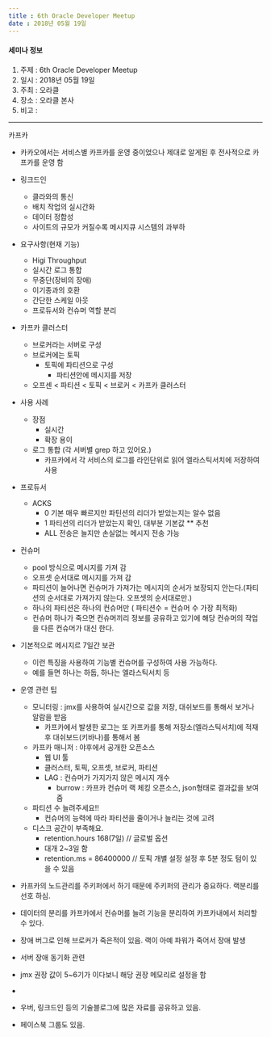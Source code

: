 ```yaml
---
title : 6th Oracle Developer Meetup 
date : 2018년 05월 19일
---
```


#### 세미나 정보
1. 주제 : 6th Oracle Developer Meetup 
2. 일시 : 2018년 05월 19일
3. 주최 : 오라클
4. 장소 : 오라클 본사
5. 비고 : 

---

카프카
* 카카오에서는 서비스별 카프카를 운영 중이었으나 제대로 알게된 후 전사적으로  카프카를 운영 함
* 링크드인 
    * 클라와의 통신
    * 배치 작업의 실시간화
    * 데이터 정합성
    * 사이트의 규모가 커질수록 메시지큐 시스템의 과부하
* 요구사항(현재 기능)
    * Higi Throughput
    * 실시간 로그 통합
    * 무중단(장비의 장애)
    * 이기종과의 호환
    * 간단한 스케일 아웃
    * 프로듀서와 컨슈머 역할 분리
* 카프카 클러스터
    * 브로커라는 서버로 구성
    * 브로커에는 토픽
        * 토픽에 파티션으로 구성
            * 파티션안에 메시지를 저장
    * 오프센 < 파티션 < 토픽 < 브로커 < 카프카 클러스터
* 사용 사례
    * 장점
        * 실시간
        * 확장 용이
    * 로그 통합 (각 서버별 grep 하고 있어요.)
        * 카프카에서 각 서비스의 로그를 라인단위로 읽어 엘라스틱서치에 저장하여 사용
* 프로듀서
    * ACKS
        * 0 기본 매우 빠르지만 파틴션의 리더가 받았는지는 알수 없음
        * 1 파티션의 리더가 받았는지 확인, 대부분 기본값 ** 추천
        * ALL 전송은 늘지만 손실없는 메시지 전송 가능
* 컨슈머
    * pool 방식으로 메시지를 가져 감
    * 오프셋 순서대로 메시지를 가져 감
    * 파티션이 늘어나면 컨슈머가 가져가는 메시지의 순서가 보장되지 안는다.(파티션의 순서대로 가져가지 않는다. 오프셋의 순서대로만.)
    * 하나의 파티션은 하나의 컨슈머만 ( 파티션수 = 컨슈머 수 가장 최적화)
    * 컨슈머 하나가 죽으면 컨슈머끼리 정보를 공유하고 있기에 해당 컨슈머의 작업을 다른 컨슈머가 대신 한다.
* 기본적으로 메시지르 7일간 보관
    * 이런 특징을 사용하여 기능별 컨슈머를 구성하여 사용 가능하다.
    * 예를 들면 하나는 하둡, 하나는 엘라스틱서치 등
* 운영 관련 팁
    * 모니터링 : jmx를 사용하여 실시간으로 값을 저장, 대쉬보드를 통해서 보거나 알람을 받음
        * 카프카에서 발생한 로그는 또 카프카를 통해 저장소(엘라스틱서치)에 적재 후 대쉬보드(키바나)를 통해서 봄
    * 카프카 매니저 : 야후에서 공개한 오픈소스
        * 웹 UI 툴
        * 클러스터, 토픽, 오프셋, 브로커, 파티션
        * LAG : 컨슈머가 가지가지 않은 메시지 개수
            * burrow : 카프카 컨슈머 랙 체킹 오픈소스, json형태로 결과값을 보여줌
    * 파티션 수 늘려주세요!!
        * 컨슈머의 능력에 따라 파티션을 줄이거나 늘리는 것에 고려
    * 디스크 공간이 부족해요.
        * retention.hours 168(7일) // 글로벌 옵션
        * 대개 2~3일 함
        * retention.ms = 86400000 // 토픽 개별 설정 설정 후 5분 정도 텀이 있을 수 있음
* 카프카의 노드관리를 주키퍼에서 하기 때문에 주키퍼의 관리가 중요하다. 랙분리를 선호 하심.
* 데이터의 분리를 카프카에서 컨슈머를 늘려 기능을 분리하여 카프카내에서 처리할 수 있다.
* 장애 버그로 인해 브로커가 죽은적이 있음. 랙이 아예 파워가 죽어서 장애 발생
* 서버 장애 동기화 관련
* jmx 권장 값이 5~6기가 이다보니 해당 권장 메모리로 설정을 함
* 

* 우버, 링크드인 등의 기술블로그에 많은 자료를 공유하고 있음.
* 페이스북 그룹도 있음.